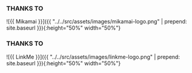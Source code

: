### THANKS TO

![{{ Mikamai }}]({{ "../../src/assets/images/mikamai-logo.png" | prepend: site.baseurl }}){:height="50%" width="50%"}

<!-- next-slide -->

### THANKS TO

![{{ LinkMe }}]({{ "../../src/assets/images/linkme-logo.png" | prepend: site.baseurl }}){:height="50%" width="50%"}

<!-- next-slide -->